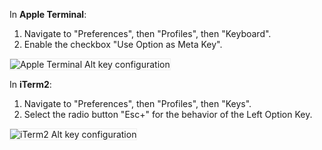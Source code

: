 In **Apple Terminal**:

1. Navigate to "Preferences", then "Profiles", then "Keyboard".
1. Enable the checkbox "Use Option as Meta Key".

<img src="{{ 'images/v22.1/terminal-configuration.png' | relative_url }}" alt="Apple Terminal Alt key configuration" style="border:1px solid #eee;max-width:100%" />

In **iTerm2**:

1. Navigate to "Preferences", then "Profiles", then "Keys".
1. Select the radio button "Esc+" for the behavior of the Left Option Key.

<img src="{{ 'images/v22.1/iterm2-configuration.png' | relative_url }}" alt="iTerm2 Alt key configuration" style="border:1px solid #eee;max-width:100%" />

